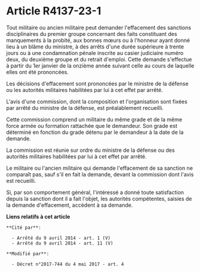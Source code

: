 # Article R4137-23-1

Tout militaire ou ancien militaire peut demander l'effacement des sanctions disciplinaires du premier groupe concernant des
faits constituant des manquements à la probité, aux bonnes mœurs ou à l'honneur ayant donné lieu à un blâme du ministre, à
des arrêts d'une durée supérieure à trente jours ou à une condamnation pénale inscrite au casier judiciaire numéro deux, du
deuxième groupe et du retrait d'emploi. Cette demande s'effectue à partir du 1er janvier de la onzième année suivant celle au
cours de laquelle elles ont été prononcées.

Les décisions d'effacement sont prononcées par le ministre de la défense ou les autorités militaires habilitées par lui à cet
effet par arrêté.

L'avis d'une commission, dont la composition et l'organisation sont fixées par arrêté du ministre de la défense, est
préalablement recueilli.

Cette commission comprend un militaire du même grade et de la même force armée ou formation rattachée que le demandeur. Son
grade est déterminé en fonction du grade détenu par le demandeur à la date de la demande.

La commission est réunie sur ordre du ministre de la défense ou des autorités militaires habilitées par lui à cet effet par
arrêté.

Le militaire ou l'ancien militaire qui demande l'effacement de sa sanction ne comparaît pas, sauf s'il en fait la demande,
devant la commission dont l'avis est recueilli.

Si, par son comportement général, l'intéressé a donné toute satisfaction depuis la sanction dont il a fait l'objet, les
autorités compétentes, saisies de la demande d'effacement, accèdent à sa demande.

**Liens relatifs à cet article**

	**Cité par**:

	  - Arrêté du 9 avril 2014 - art. 1 (V)
	  - Arrêté du 9 avril 2014 - art. 11 (V)

	**Modifié par**:

	  - Décret n°2017-744 du 4 mai 2017 - art. 4
